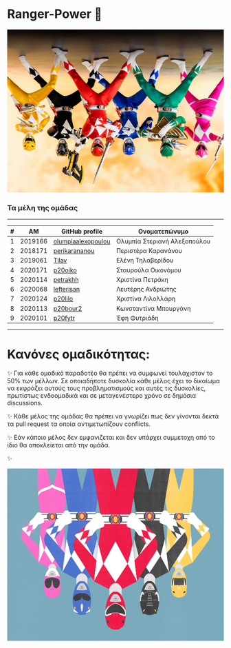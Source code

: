 # Ranger-Power 🌈
![](https://github.com/Ranger-Power/.github/blob/main/profile/photos/b1e1f4b7-8b40-4fa2-bb68-6ef0422c1d3d.jpg)


### Τα μέλη της ομάδας
---
| # | ΑΜ | GitHub profile | Ονοματεπώνυμο |
| -- | -- | -- | -- |
| 1 | 2019166| [olumpiaalexopoulou](https://github.com/olumpiaalexopoulou) | Ολυμπία Στεριανή Αλεξοπούλου |
| 2 | 2018171 | [perikarananou](https://github.com/perikarananou) | Περιστέρα Καρανάνου |
| 3 | 2019061 | [Tilav](https://github.com/tilav) | Ελένη Τηλαβερίδου |
| 4 | 2020171 | [p20oiko](https://github.com/p20oiko) | Σταυρούλα Οικονόμου |
| 5 | 2020114 | [petrakhh](https://github.com/petrakhh) | Χριστίνα Πετράκη |
| 6 | 2020068 | [lefterisan](https://github.com/lefterisan) | Λευτέρης Ανδριώτης |
| 7 | 2020124 | [p20lilo](https://github.com/p20lilo) | Χριστίνα Λιλολλάρη |
| 8 | 2020113 | [p20bour2](https://github.com/p20bour2) | Κωνσταντίνα Μπουργάνη |
| 9 | 2020101 | [p20fytr](https://github.com/p20fytr) | Έφη Φυτριάδη |



___

# Κανόνες ομαδικότητας:

:sparkles: Για κάθε ομαδικό παραδοτέο θα πρέπει να συμφωνεί τουλάχιστον το 50% των μέλλων.
 Σε οποιαδήποτε δυσκολία  κάθε μέλος έχει το δικαίωμα να εκφράζει αυτούς τους προβληματισμούς και αυτές τις δυσκολίες, πρωτίστως ενδοομαδικά και σε μεταγενέστερο χρόνο σε δημόσια discussions.

:sparkles: Κάθε μέλος της ομάδας θα πρέπει να γνωρίζει πως δεν γίνονται δεκτά τα pull request τα οποία αντιμετωπίζουν conflicts. 

:sparkles: Εάν κάποιο μέλος δεν εμφανιζεται και δεν υπάρχει συμμετοχη από το ίδιο θα αποκλείεται από την ομάδα.

:sparkles:

<img src="https://github.com/Ranger-Power/.github/blob/main/profile/photos/power-rangers_final_wide-d431032be9ea4662eaa3a33f35b6c194dd938d98.jpg" alt="" width="640" height="400">









<!--

**Here are some ideas to get you started:**

🙋‍♀️ A short introduction - what is your organization all about?
🌈 Contribution guidelines - how can the community get involved?
👩‍💻 Useful resources - where can the community find your docs? Is there anything else the community should know?
🍿 Fun facts - what does your team eat for breakfast?
🧙 Remember, you can do mighty things with the power of [Markdown](https://docs.github.com/github/writing-on-github/getting-started-with-writing-and-formatting-on-github/basic-writing-and-formatting-syntax)
-->
